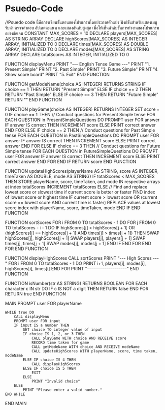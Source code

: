 # Psuedo-Code
//Psuedo code นี้คือการเขียนขั้นตอนของโปรแกรมโดยประกาศตัวแปร ฟังก์ชันสำหรับแสดงเมนู รับค่า ตรวจคำตอบ อัปเดตคะแนน และแสดงอันดับสูงสุด เพื่อให้เห็นลำดับขั้นการทำงานของโปรแกรมอย่างชัดเจน
CONSTANT MAX_SCORES = 10
DECLARE players[MAX_SCORES] AS STRING ARRAY
DECLARE highScores[MAX_SCORES] AS INTEGER ARRAY, INITIALIZED TO 0
DECLARE times[MAX_SCORES] AS DOUBLE ARRAY, INITIALIZED TO 0
DECLARE modes[MAX_SCORES] AS STRING ARRAY
DECLARE totalScores AS INTEGER, INITIALIZED TO 0

FUNCTION displayMenu
    PRINT "--- English Tense Game ---"
    PRINT "1. Present Simple"
    PRINT "2. Past Simple"
    PRINT "3. Future Simple"
    PRINT "4. Show score board"
    PRINT "5. Exit"
END FUNCTION

FUNCTION getModeName(choice AS INTEGER) RETURNS STRING
    IF choice == 1 THEN RETURN "Present Simple"
    ELSE IF choice == 2 THEN RETURN "Past Simple"
    ELSE IF choice == 3 THEN RETURN "Future Simple"
    RETURN ""
END FUNCTION

FUNCTION playGame(choice AS INTEGER) RETURNS INTEGER
    SET score = 0
    IF choice == 1 THEN
        // Conduct questions for Present Simple tense
        FOR EACH QUESTION in PresentSimpleQuestions DO
            PROMPT user FOR answer
            IF answer IS correct THEN INCREMENT score
            ELSE PRINT correct answer
        END FOR
    ELSE IF choice == 2 THEN
        // Conduct questions for Past Simple tense
        FOR EACH QUESTION in PastSimpleQuestions DO
            PROMPT user FOR answer
            IF answer IS correct THEN INCREMENT score
            ELSE PRINT correct answer
        END FOR
    ELSE IF choice == 3 THEN
        // Conduct questions for Future Simple tense
        FOR EACH QUESTION in FutureSimpleQuestions DO
            PROMPT user FOR answer
            IF answer IS correct THEN INCREMENT score
            ELSE PRINT correct answer
        END FOR
    END IF
    RETURN score
END FUNCTION

FUNCTION updateHighScores(playerName AS STRING, score AS INTEGER, timeTaken AS DOUBLE, mode AS STRING)
    IF totalScores < MAX_SCORES THEN
        STORE playerName, score, timeTaken, and mode IN respective arrays at index totalScores
        INCREMENT totalScores
    ELSE
        // Find and replace lowest score or slowest time if current score is better or faster
        FIND index of lowest score or highest time
        IF current score > lowest score OR (current score == lowest score AND current time is faster)
            REPLACE values at lowest score index with playerName, score, timeTaken, mode
    END IF
END FUNCTION

FUNCTION sortScores
    FOR i FROM 0 TO totalScores - 1 DO
        FOR j FROM 0 TO totalScores - i - 1 DO
            IF highScores[j] < highScores[j + 1] OR (highScores[j] == highScores[j + 1] AND times[j] > times[j + 1]) THEN
                SWAP highScores[j], highScores[j + 1]
                SWAP players[j], players[j + 1]
                SWAP times[j], times[j + 1]
                SWAP modes[j], modes[j + 1]
            END IF
        END FOR
    END FOR
END FUNCTION

FUNCTION displayHighScores
    CALL sortScores
    PRINT "--- High Scores ---"
    FOR i FROM 0 TO totalScores - 1 DO
        PRINT i+1, players[i], modes[i], highScores[i], times[i]
    END FOR
    PRINT "--------------------"
END FUNCTION

FUNCTION isNumber(str AS STRING) RETURNS BOOLEAN
    FOR EACH character c IN str DO
        IF c IS NOT a digit THEN RETURN false
    END FOR
    RETURN true
END FUNCTION

MAIN
    PROMPT user FOR playerName

    WHILE true DO
        CALL displayMenu
        PROMPT user FOR input
        IF input IS a number THEN
            SET choice TO integer value of input
            IF choice IS 1, 2, or 3 THEN
                CALL playGame WITH choice AND RECEIVE score
                RECORD time taken for game
                CALL getModeName WITH choice AND RECEIVE modeName
                CALL updateHighScores WITH playerName, score, time taken, modeName
            ELSE IF choice IS 4 THEN
                CALL displayHighScores
            ELSE IF choice IS 5 THEN
                EXIT
            ELSE
                PRINT "Invalid choice"
        ELSE
            PRINT "Please enter a valid number."
    END WHILE
END MAIN
